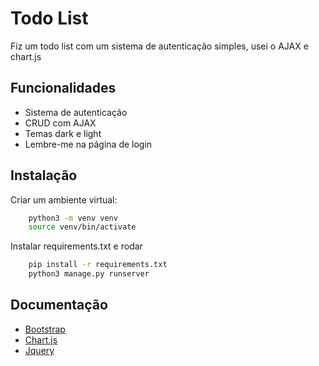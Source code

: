 
# Todo List
Fiz um todo list com um sistema de autenticação simples, usei o AJAX e chart.js

## Funcionalidades

- Sistema de autenticação
- CRUD com AJAX
- Temas dark e light
- Lembre-me na página de login 




## Instalação

Criar um ambiente virtual:
```bash
    python3 -m venv venv
    source venv/bin/activate
```

Instalar requirements.txt e rodar
```bash
    pip install -r requirements.txt
    python3 manage.py runserver
```   
## Documentação

- [Bootstrap](https://getbootstrap.com/)
- [Chart.js](https://www.chartjs.org/)
- [Jquery](https://jquery.com/)

